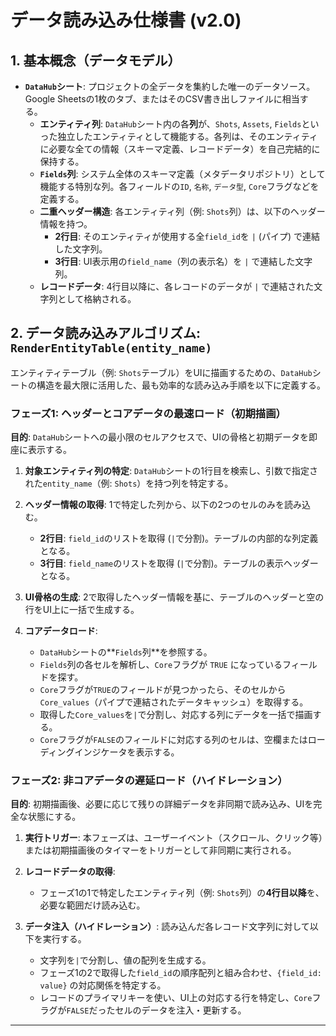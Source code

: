 # データ読み込み仕様書 (v2.0)

## 1. 基本概念（データモデル）

- **`DataHub`シート**: プロジェクトの全データを集約した唯一のデータソース。Google Sheetsの1枚のタブ、またはそのCSV書き出しファイルに相当する。
    - **エンティティ列**: `DataHub`シート内の各**列**が、`Shots`, `Assets`, `Fields`といった独立したエンティティとして機能する。各列は、そのエンティティに必要な全ての情報（スキーマ定義、レコードデータ）を自己完結的に保持する。
    - **`Fields`列**: システム全体のスキーマ定義（メタデータリポジトリ）として機能する特別な列。各フィールドの`ID`, `名称`, `データ型`, `Core`フラグなどを定義する。
    - **二重ヘッダー構造**: 各エンティティ列（例: `Shots`列）は、以下のヘッダー情報を持つ。
        - **2行目**: そのエンティティが使用する全`field_id`を `|` (パイプ) で連結した文字列。
        - **3行目**: UI表示用の`field_name`（列の表示名）を `|` で連結した文字列。
    - **レコードデータ**: 4行目以降に、各レコードのデータが `|` で連結された文字列として格納される。

## 2. データ読み込みアルゴリズム: `RenderEntityTable(entity_name)`

エンティティテーブル（例: `Shots`テーブル）をUIに描画するための、`DataHub`シートの構造を最大限に活用した、最も効率的な読み込み手順を以下に定義する。

### フェーズ1: ヘッダーとコアデータの最速ロード（初期描画）

**目的**: `DataHub`シートへの最小限のセルアクセスで、UIの骨格と初期データを即座に表示する。

1.  **対象エンティティ列の特定**: `DataHub`シートの1行目を検索し、引数で指定された`entity_name`（例: `Shots`）を持つ列を特定する。

2.  **ヘッダー情報の取得**: 1で特定した列から、以下の2つのセルのみを読み込む。
    - **2行目**: `field_id`のリストを取得 (`|`で分割)。テーブルの内部的な列定義となる。
    - **3行目**: `field_name`のリストを取得 (`|`で分割)。テーブルの表示ヘッダーとなる。

3.  **UI骨格の生成**: 2で取得したヘッダー情報を基に、テーブルのヘッダーと空の行をUI上に一括で生成する。

4.  **コアデータロード**:
    - `DataHub`シートの**`Fields`列**を参照する。
    - `Fields`列の各セルを解析し、`Core`フラグが `TRUE` になっているフィールドを探す。
    - `Core`フラグが`TRUE`のフィールドが見つかったら、そのセルから`Core_values`（パイプで連結されたデータキャッシュ）を取得する。
    - 取得した`Core_values`を`|`で分割し、対応する列にデータを一括で描画する。
    - `Core`フラグが`FALSE`のフィールドに対応する列のセルは、空欄またはローディングインジケータを表示する。

### フェーズ2: 非コアデータの遅延ロード（ハイドレーション）

**目的**: 初期描画後、必要に応じて残りの詳細データを非同期で読み込み、UIを完全な状態にする。

1.  **実行トリガー**: 本フェーズは、ユーザーイベント（スクロール、クリック等）または初期描画後のタイマーをトリガーとして非同期に実行される。

2.  **レコードデータの取得**:
    - フェーズ1の1で特定したエンティティ列（例: `Shots`列）の**4行目以降**を、必要な範囲だけ読み込む。

3.  **データ注入（ハイドレーション）**: 読み込んだ各レコード文字列に対して以下を実行する。
    - 文字列を`|`で分割し、値の配列を生成する。
    - フェーズ1の2で取得した`field_id`の順序配列と組み合わせ、`{field_id: value}` の対応関係を特定する。
    - レコードのプライマリキーを使い、UI上の対応する行を特定し、`Core`フラグが`FALSE`だったセルのデータを注入・更新する。

---

